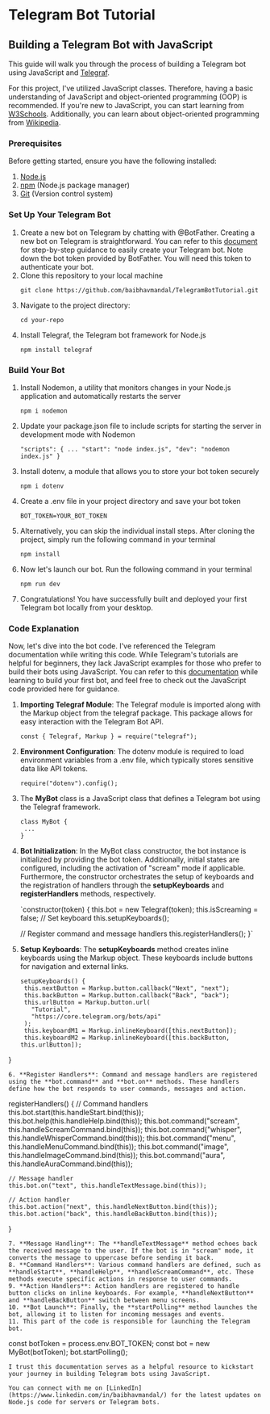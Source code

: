 # Telegram Bot Tutorial
## Building a Telegram Bot with JavaScript

This guide will walk you through the process of building a Telegram bot using JavaScript and [Telegraf](https://github.com/telegraf/telegraf).

For this project, I've utilized JavaScript classes. Therefore, having a basic understanding of JavaScript and object-oriented programming (OOP) is recommended. If you're new to JavaScript, you can start learning from [W3Schools](https://www.w3schools.com/js/). Additionally, you can learn about object-oriented programming from [Wikipedia](https://en.wikipedia.org/wiki/Object-oriented_programming).

### Prerequisites

Before getting started, ensure you have the following installed:

1. [Node.js](https://github.com/nvm-sh/nvm)
2. [npm](https://docs.npmjs.com/downloading-and-installing-node-js-and-npm) (Node.js package manager)
3. [Git](https://github.com/git-guides/install-git) (Version control system)

### Set Up Your Telegram Bot

1. Create a new bot on Telegram by chatting with @BotFather. Creating a new bot on Telegram is straightforward. You can refer to this [document](https://core.telegram.org/bots/tutorial#obtain-your-bot-token) for step-by-step guidance to easily create your Telegram bot. Note down the bot token provided by BotFather. You will need this token to authenticate your bot.
2. Clone this repository to your local machine
    ```
    git clone https://github.com/baibhavmandal/TelegramBotTutorial.git
    ```
3. Navigate to the project directory:
   ```
   cd your-repo
   ```
4. Install Telegraf, the Telegram bot framework for Node.js
   ```
   npm install telegraf
   ```
### Build Your Bot
1. Install Nodemon, a utility that monitors changes in your Node.js application and automatically restarts the server
   ```
   npm i nodemon
   ```
2. Update your package.json file to include scripts for starting the server in development mode with Nodemon
   
   `"scripts": {
    ...
    "start": "node index.js",
    "dev": "nodemon index.js"
  }`
   
3. Install dotenv, a module that allows you to store your bot token securely
    ```
    npm i dotenv
    ```
4. Create a .env file in your project directory and save your bot token
    ```
    BOT_TOKEN=YOUR_BOT_TOKEN
    ```
5.  Alternatively, you can skip the individual install steps. After cloning the project, simply run the following command in your terminal
    ```
    npm install
    ```
6. Now let's launch our bot. Run the following command in your terminal
    ```
    npm run dev
    ```
7. Congratulations! You have successfully built and deployed your first Telegram bot locally from your desktop.

### Code Explanation

Now, let's dive into the bot code. I've referenced the Telegram documentation while writing this code. While Telegram's tutorials are helpful for beginners, they lack JavaScript examples for those who prefer to build their bots using JavaScript. You can refer to this [documentation](https://core.telegram.org/bots/tutorial) while learning to build your first bot, and feel free to check out the JavaScript code provided here for guidance.

1. **Importing Telegraf Module**: The Telegraf module is imported along with the Markup object from the telegraf package. This package allows for easy interaction with the Telegram Bot API.
   ```
   const { Telegraf, Markup } = require("telegraf");
   ```
2. **Environment Configuration**: The dotenv module is required to load environment variables from a .env file, which typically stores sensitive data like API tokens.
   ```
   require("dotenv").config();
   ```
3. The **MyBot** class is a JavaScript class that defines a Telegram bot using the Telegraf framework.
   ```
   class MyBot {
    ...
   }
   ```
4. **Bot Initialization**: In the MyBot class constructor, the bot instance is initialized by providing the bot token. Additionally, initial states are configured, including the activation of "scream" mode if applicable. Furthermore, the constructor orchestrates the setup of keyboards and the registration of handlers through the **setupKeyboards** and **registerHandlers** methods, respectively.
   
   `constructor(token) {
    this.bot = new Telegraf(token);
    this.isScreaming = false;
    // Set keyboard
    this.setupKeyboards();

    // Register command and message handlers
    this.registerHandlers();
  }`
    
5. **Setup Keyboards**: The **setupKeyboards** method creates inline keyboards using the Markup object. These keyboards include buttons for navigation and external links.
   ```
   setupKeyboards() {
    this.nextButton = Markup.button.callback("Next", "next");
    this.backButton = Markup.button.callback("Back", "back");
    this.urlButton = Markup.button.url(
      "Tutorial",
      "https://core.telegram.org/bots/api"
    );
    this.keyboardM1 = Markup.inlineKeyboard([this.nextButton]);
    this.keyboardM2 = Markup.inlineKeyboard([this.backButton, this.urlButton]);
  }
   ```
6. **Register Handlers**: Command and message handlers are registered using the **bot.command** and **bot.on** methods. These handlers define how the bot responds to user commands, messages and action.
  ```
  registerHandlers() {
    // Command handlers
    this.bot.start(this.handleStart.bind(this));
    this.bot.help(this.handleHelp.bind(this));
    this.bot.command("scream", this.handleScreamCommand.bind(this));
    this.bot.command("whisper", this.handleWhisperCommand.bind(this));
    this.bot.command("menu", this.handleMenuCommand.bind(this));
    this.bot.command("image", this.handleImageCommand.bind(this));
    this.bot.command("aura", this.handleAuraCommand.bind(this));

    // Message handler
    this.bot.on("text", this.handleTextMessage.bind(this));

    // Action handler
    this.bot.action("next", this.handleNextButton.bind(this));
    this.bot.action("back", this.handleBackButton.bind(this));
  }
  ```
7. **Message Handling**: The **handleTextMessage** method echoes back the received message to the user. If the bot is in "scream" mode, it converts the message to uppercase before sending it back.
8. **Command Handlers**: Various command handlers are defined, such as **handleStart**, **handleHelp**, **handleScreamCommand**, etc. These methods execute specific actions in response to user commands.
9. **Action Handlers**: Action handlers are registered to handle button clicks on inline keyboards. For example, **handleNextButton** and **handleBackButton** switch between menu screens.
10. **Bot Launch**: Finally, the **startPolling** method launches the bot, allowing it to listen for incoming messages and events.
11. This part of the code is responsible for launching the Telegram bot.
  ```
  const botToken = process.env.BOT_TOKEN;
  const bot = new MyBot(botToken);
  bot.startPolling();
  ```
I trust this documentation serves as a helpful resource to kickstart your journey in building Telegram bots using JavaScript.

You can connect with me on [LinkedIn](https://www.linkedin.com/in/baibhavmandal/) for the latest updates on Node.js code for servers or Telegram bots.
